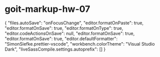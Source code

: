 # goit-markup-hw-07

{
"files.autoSave": "onFocusChange",
"editor.formatOnPaste": true,
"editor.formatOnSave": true,
"editor.formatOnType": true,
"editor.codeActionsOnSave": null,
"editor.formatOnSave": true,
"editor.formatOnSave": true,
"editor.defaultFormatter": "SimonSiefke.prettier-vscode",
"workbench.colorTheme": "Visual Studio Dark",
"liveSassCompile.settings.autoprefix": []
}
